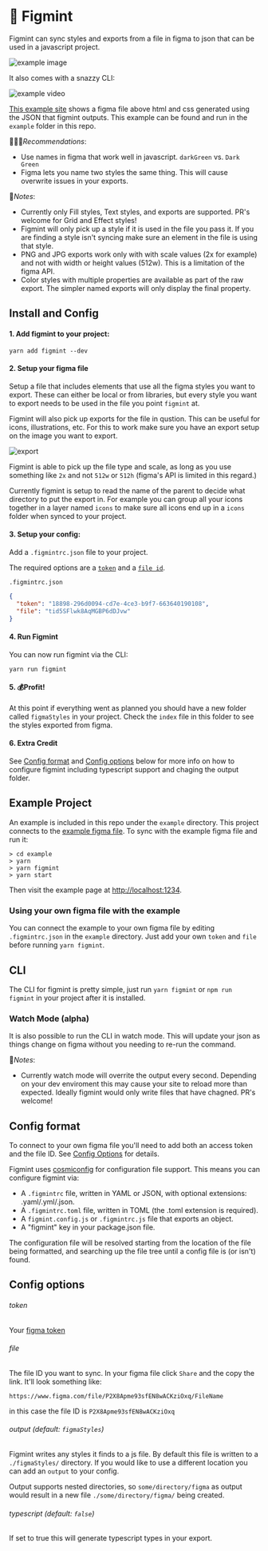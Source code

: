 # 🍃 Figmint

Figmint can sync styles and exports from a file in figma to json that can be used in a javascript project.

![example image](https://cl.ly/c83a5bd33aeb/Frame.png)

It also comes with a snazzy CLI:

![example video](https://cl.ly/7edbcba03eb2/Screen%20Recording%202019-08-15%20at%2008.43%20PM.gif)

[This example site](https://tiltshift.github.io/figmint/) shows a figma file above html and css generated using the JSON that figmint outputs. This example can be found and run in the `example` folder in this repo.

👩🏽‍🏫*Recommendations*:

- Use names in figma that work well in javascript. `darkGreen` vs. `Dark Green`
- Figma lets you name two styles the same thing. This will cause overwrite issues in your exports.

🚨*Notes*:

- Currently only Fill styles, Text styles, and exports are supported. PR's welcome for Grid and Effect styles!
- Figmint will only pick up a style if it is used in the file you pass it. If you are finding a style isn't syncing make sure an element in the file is using that style.
- PNG and JPG exports work only with with scale values (2x for example) and not with width or height values (512w). This is a limitation of the figma API.
- Color styles with multiple properties are available as part of the raw export. The simpler named exports will only display the final property.

## Install and Config

#### 1. Add figmint to your project:

```
yarn add figmint --dev
```

#### 2. Setup your figma file

Setup a file that includes elements that use all the figma styles you want to export. These can either be local or from libraries, but every style you want to export needs to be used in the file you point `figmint` at.

Figmint will also pick up exports for the file in qustion. This can be useful for icons, illustrations, etc. For this to work make sure you have an export setup on the image you want to export.

![export](https://cl.ly/9b3c6d4d0c7a/Screen%252520Shot%2525202019-08-18%252520at%2525208.35.14%252520PM.png)

Figmint is able to pick up the file type and scale, as long as you use something like `2x` and not `512w` or `512h` (figma's API is limited in this regard.)

Currently figmint is setup to read the name of the parent to decide what directory to put the export in. For example you can group all your icons together in a layer named `icons` to make sure all icons end up in a `icons` folder when synced to your project.

#### 3. Setup your config:

Add a `.figmintrc.json` file to your project.

The required options are a [`token`](https://www.figma.com/developers/docs#access-tokens) and a [`file id`](#file).

`.figmintrc.json`

```json
{
  "token": "18898-296d0094-cd7e-4ce3-b9f7-663640190108",
  "file": "tid5SFlwk8AqMGBP6dDJvw"
}
```

#### 4. Run Figmint

You can now run figmint via the CLI:

```
yarn run figmint
```

#### 5. 💰Profit!

At this point if everything went as planned you should have a new folder called `figmaStyles` in your project. Check the `index` file in this folder to see the styles exported from figma.

#### 6. Extra Credit

See [Config format](#config-format) and [Config options](#config-options) below for more info on how to configure figmint including typescript support and chaging the output folder.

## Example Project

An example is included in this repo under the `example` directory. This project connects to the [example figma file](https://www.figma.com/file/tid5SFlwk8AqMGBP6dDJvw). To sync with the example figma file and run it:

```
> cd example
> yarn
> yarn figmint
> yarn start
```

Then visit the example page at [http://localhost:1234](http://localhost:1234).

### Using your own figma file with the example

You can connect the example to your own figma file by editing `.figmintrc.json` in the `example` directory. Just add your own `token` and `file` before running `yarn figmint`.

## CLI

The CLI for figmint is pretty simple, just run `yarn figmint` or `npm run figmint` in your project after it is installed.

### Watch Mode (alpha)

It is also possible to run the CLI in watch mode. This will update your json as things change on figma without you needing to re-run the command.

🚨*Notes*:

- Currently watch mode will overrite the output every second. Depending on your dev enviroment this may cause your site to reload more than expected. Ideally figmint would only write files that have chagned. PR's welcome!

## Config format

To connect to your own figma file you'll need to add both an access token and the file ID. See [Config Options](#config-options) for details.

Figmint uses [cosmiconfig](https://github.com/davidtheclark/cosmiconfig) for configuration file support. This means you can configure figmint via:

- A `.figmintrc` file, written in YAML or JSON, with optional extensions: .yaml/.yml/.json.
- A `.figmintrc.toml` file, written in TOML (the .toml extension is required).
- A `figmint.config.js` or `.figmintrc.js` file that exports an object.
- A "figmint" key in your package.json file.

The configuration file will be resolved starting from the location of the file being formatted, and searching up the file tree until a config file is (or isn't) found.

## Config options

###### token

Your [figma token](https://www.figma.com/developers/docs#access-tokens)

###### file

The file ID you want to sync. In your figma file click `Share` and the copy the link. It'll look something like:

```
https://www.figma.com/file/P2X8Apme93sfEN8wACKziOxq/FileName
```

in this case the file ID is `P2X8Apme93sfEN8wACKziOxq`

###### output (default: `figmaStyles`)

Figmint writes any styles it finds to a js file. By default this file is written to a `./figmaStyles/` directory. If you would like to use a different location you can add an `output` to your config.

Output supports nested directories, so `some/directory/figma` as output would result in a new file `./some/directory/figma/` being created.

###### typescript (default: `false`)

If set to true this will generate typescript types in your export.
